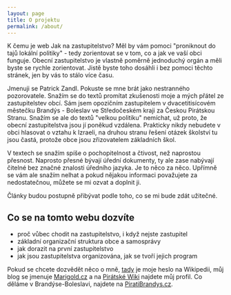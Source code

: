```yaml
---
layout: page
title: O projektu
permalink: /about/
---
```


K čemu je web Jak na zastupitelstvo? Měl by vám pomoci "proniknout do tajů lokální politiky" - tedy zorientovat se v tom, co a jak ve vaší obci funguje. Obecní zastupitelstvo je vlastně poměrně jednoduchý orgán a měli byste se rychle zorientovat. Jistě byste toho dosáhli i bez pomoci těchto stránek, jen by vás to stálo více času.

Jmenuji se Patrick Zandl. Pokuste se mne brát jako nestranného pozorovatele. Snažím se do textů promítat zkušenosti moje a mých přátel ze zastupitelstev obcí. Sám jsem opozičním zastupitelem v dvacetitisícovém městečku Brandýs - Boleslav ve Středočeském kraji za Českou Pirátskou Stranu. Snažím se ale do textů "velkou politiku" nemíchat, už proto, že obecní zastupitelstva jsou jí poněkud vzdálena. Prakticky nikdy nebudete v obci hlasovat o vztahu k Izraeli, na druhou stranu řešení otázek školství tu jsou častá, protože obce jsou zřizovatelem základních škol.  

V textech se snažím spíše o pochopitelnost a čtivost, než naprostou přesnost. Naprosto přesné bývají úřední dokumenty, ty ale zase nabývají čitelné bez značné znalosti úředního jazyka. Je to něco za něco. Upřímně se vám ale snažím nelhat a pokud nějakou informaci považujete za nedostatečnou, můžete se mi ozvat a doplnit ji.

Články budou postupně přibývat podle toho, co se mi bude zdát užitečné.

## Co se na tomto webu dozvíte

- proč vůbec chodit na zastupitelstvo, i když nejste zastupitel
- základní organizační struktura obce a samosprávy
- jak dorazit na první zastupitelstvo
- jak jsou zastupitelstva organizována, jak se tvoří jejich program


Pokud se chcete dozvědět něco o mně,  [tady](https://cs.wikipedia.org/wiki/Patrick_Zandl) je moje heslo na Wikipedii, můj blog se jmenuje [Marigold.cz](https://www.marigold.cz) a na [Pirátské Wiki](https://stredocesky.pirati.cz/lide/patrick-zandl/) najdete můj profil. Co děláme v Brandýse-Boleslavi, najdete na [PiratiBrandys.cz](https://www.piratibrandys.cz).
